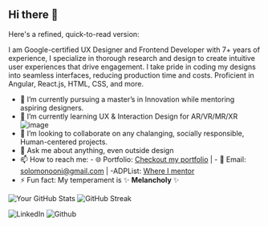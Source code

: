 ## Hi there 👋

Here's a refined, quick-to-read version:

I am Google-certified UX Designer and Frontend Developer with 7+ years of experience, I specialize in thorough research and design to create intuitive user experiences that drive engagement. I take pride in coding my designs into seamless interfaces, reducing production time and costs. Proficient in Angular, React.js, HTML, CSS, and more. 

- 🔭 I’m currently pursuing a master’s in Innovation while mentoring aspiring designers.
- 🌱 I’m currently learning UX & Interaction Design for AR/VR/MR/XR ![image](https://github.com/user-attachments/assets/890d5198-3737-4e08-8052-d50add4380dd)
- 👯 I’m looking to collaborate on any chalanging, socially responsible, Human-centered projects.
- 💬 Ask me about anything, even outside design
- 📫 How to reach me: - 🌐 Portfolio: [Checkout my portfolio](https://solomononi.com) | - 📧 Email: [solomonooni@gmail.com](mailto:solomonooni@gmail.com) | -ADPList: [Where I mentor](https://adplist.org/mentors/solomon-oni)
- ⚡ Fun fact: My temperament is ✨ **Melancholy**  ✨

![Your GitHub Stats](https://github-readme-stats.vercel.app/api?username=SoloPayne&show_icons=true&theme=radical) ![GitHub Streak](https://streak-stats.demolab.com/?user=SoloPayne&theme=radical)


![LinkedIn]([https://img.shields.io/badge/Tools-Adobe%20XD-blue?style=flat-square&logo=adobe](https://www.linkedin.com/in/solomon-oni-38763112a/))
![Github]([https://visitor-badge.glitch.me/badge?page_id=SoloPayne](https://github.com/SoloPayne/SoloPayne))
